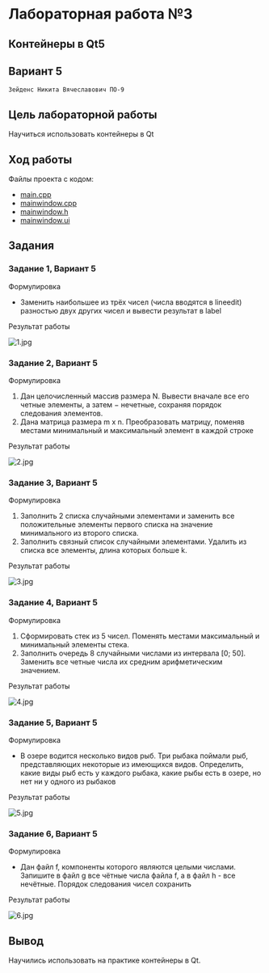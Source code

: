 # Лабораторная работа №3

## Контейнеры в Qt5

## Вариант 5

`Зейденс Никита Вячеславович ПО-9`

## Цель лабораторной работы

Научиться использовать контейнеры в Qt

## Ход работы

Файлы проекта с кодом:

- [main.cpp](./src/main.cpp)
- [mainwindow.cpp](./src/mainwindow.cpp)
- [mainwindow.h](./src/mainwindow.h)
- [mainwindow.ui](./src/mainwindow.ui)

## Задания

### Задание 1, Вариант 5

Формулировка

- Заменить наибольшее из трёх чисел (числа вводятся в lineedit) разностью двух
других чисел и вывести результат в label

Результат работы

![1.jpg](./images/1.jpg)

### Задание 2, Вариант 5

Формулировка

1. Дан целочисленный массив размера N. Вывести вначале все его четные элементы,
а затем − нечетные, сохраняя порядок следования элементов.
2. Дана матрица размера m x n. Преобразовать матрицу, поменяв местами минимальный
и максимальный элемент в каждой строке

Результат работы

![2.jpg](./images/2.jpg)

### Задание 3, Вариант 5

Формулировка

1. Заполнить 2 списка случайными элементами и заменить все положительные
элементы первого списка на значение минимального из второго списка.
2. Заполнить связный список случайными элементами. Удалить из списка все
элементы, длина которых больше k.

Результат работы

![3.jpg](./images/3.jpg)

### Задание 4, Вариант 5

Формулировка

1. Сформировать стек из 5 чисел. Поменять местами максимальный и
минимальный элементы стека.
2. Заполнить очередь 8 случайными числами из интервала
[0; 50]. Заменить все четные числа их средним арифметическим значением.

Результат работы

![4.jpg](./images/4.jpg)

### Задание 5, Вариант 5

Формулировка

- В озере водится несколько видов рыб. Три рыбака поймали рыб,
представляющих некоторые из имеющихся видов. Определить, какие виды
рыб есть у каждого рыбака, какие рыбы есть в озере, но нет ни у одного из
рыбаков

Результат работы

![5.jpg](./images/5.jpg)

### Задание 6, Вариант 5

Формулировка

- Дан файл f, компоненты которого являются целыми числами.
Запишите в файл g все чётные числа файла f, а в файл h - все нечётные.
Порядок следования чисел сохранить

Результат работы

![6.jpg](./images/6.jpg)

## Вывод

Научились использовать на практике контейнеры в Qt.
